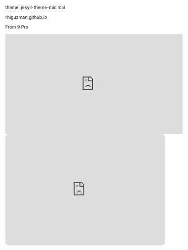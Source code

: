 theme: jekyll-theme-minimal

rhiguzman.github.io

From 9 Pro


<iframe width="560" height="315" src="https://www.youtube.com/embed/RAmZ2C-C8v8?si=tuAOeOo2BFP1-DXj" title="YouTube video player" frameborder="0" allow="accelerometer; autoplay; clipboard-write; encrypted-media; gyroscope; picture-in-picture; web-share" allowfullscreen></iframe>


<iframe style="border-radius:12px" src="https://open.spotify.com/embed/playlist/7LrV5gZaTefkigIAcxwitq?utm_source=generator" width="100%" height="352" frameBorder="0" allowfullscreen="" allow="autoplay; clipboard-write; encrypted-media; fullscreen; picture-in-picture" loading="lazy"></iframe>
